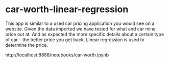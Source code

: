 # car-worth-linear-regression

This app is similar to a used car pricing application you would see on a website.  Given the data imported we have tested for what and car mine price out at.  And as expected the more specific details about a certain type of car – the better price you get back.
Linear regression is used to determine the price.

http://localhost:8888/notebooks/car-worth.ipynb

